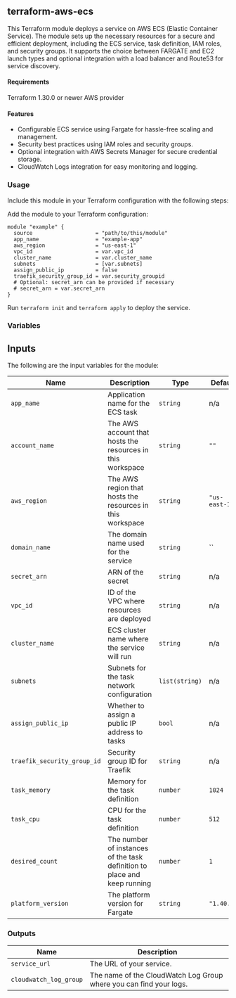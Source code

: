 ## terraform-aws-ecs
This Terraform module deploys a service on AWS ECS (Elastic Container Service). The module sets up the necessary resources for a secure and efficient deployment, including the ECS service, task definition, IAM roles, and security groups. It supports the choice between FARGATE and EC2 launch types and optional integration with a load balancer and Route53 for service discovery.

#### Requirements

Terraform 1.30.0 or newer
AWS provider

#### Features
- Configurable ECS service using Fargate for hassle-free scaling and management.
- Security best practices using IAM roles and security groups.
- Optional integration with AWS Secrets Manager for secure credential storage.
- CloudWatch Logs integration for easy monitoring and logging.

### Usage
Include this module in your Terraform configuration with the following steps:

Add the module to your Terraform configuration:

```
module "example" {
  source                    = "path/to/this/module"
  app_name                  = "example-app"
  aws_region                = "us-east-1"
  vpc_id                    = var.vpc_id
  cluster_name              = var.cluster_name
  subnets                   = [var.subnets]
  assign_public_ip          = false
  traefik_security_group_id = var.security_groupid
  # Optional: secret_arn can be provided if necessary
  # secret_arn = var.secret_arn
}

```
Run `terraform init` and `terraform apply` to deploy the service.
### Variables
## Inputs

The following are the input variables for the module:

| Name                      | Description                                                   | Type          | Default                                     | Required |
|---------------------------|---------------------------------------------------------------|---------------|---------------------------------------------|:--------:|
| `app_name`                | Application name for the ECS task                             | `string`      | n/a                                         |    yes   |
| `account_name`            | The AWS account that hosts the resources in this workspace    | `string`      | `""`                                        |    no    |
| `aws_region`              | The AWS region that hosts the resources in this workspace     | `string`      | `"us-east-1"`                               |    no    |
| `domain_name`             | The domain name used for the service                          | `string`      | `` |    no    |
| `secret_arn`              | ARN of the  secret                                     | `string`      | n/a                                         |    yes   |
| `vpc_id`                  | ID of the VPC where resources are deployed                    | `string`      | n/a                                         |    yes   |
| `cluster_name`            | ECS cluster name where the service will run                   | `string`      | n/a                                         |    yes   |
| `subnets`                 | Subnets for the task network configuration                    | `list(string)`| n/a                                         |    yes   |
| `assign_public_ip`        | Whether to assign a public IP address to tasks                | `bool`        | n/a                                         |    yes   |
| `traefik_security_group_id`| Security group ID for Traefik                                | `string`      | n/a                                         |    yes   |
| `task_memory`             | Memory for the task definition                                | `number`      | `1024`                                      |    no    |
| `task_cpu`                | CPU for the task definition                                   | `number`      | `512`                                       |    no    |
| `desired_count`           | The number of instances of the task definition to place and keep running | `number` | `1`                                     |    no    |
| `platform_version`        | The platform version for Fargate                              | `string`      | `"1.40.0"`                                  |    no    |



### Outputs

| Name                  | Description                                       |
|-----------------------|---------------------------------------------------|
| `service_url`         | The URL of your service.                          |
| `cloudwatch_log_group`| The name of the CloudWatch Log Group where you can find your logs. |


